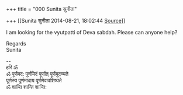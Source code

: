 +++
title = "000 Sunita सुनीता"

+++
[[Sunita सुनीता	2014-08-21, 18:02:44 [Source](https://groups.google.com/g/samskrita/c/jKFEIcCtsR0)]]



I am looking for the vyutpatti of Deva sabdah. Please can anyone help?  
  
  

Regards  
Sunita  

  
--  
हरि ॐ  
ॐ पूर्णमद: पूर्णमिदं पूर्णात् पूर्णमुदच्यते  
पूर्णस्य पूर्णमादाय पूर्णमेवावशिष्यते  
ॐ शान्ति शान्ति शान्ति:  
  
  


